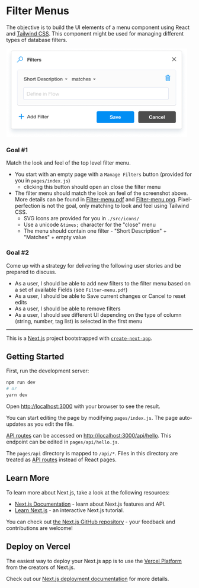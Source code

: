 # Filter Menus

The objective is to build the UI elements of a menu component using React and [Tailwind CSS](https://tailwindcss.com). This component might be used for managing different types of database filters.

![A menu for creating filters](./filter.png)

### Goal #1

Match the look and feel of the top level filter menu.

- You start with an empty page with a `Manage Filters` button (provided for you in `pages/index.js`)
  - clicking this button should open an close the filter menu
- The filter menu should match the look an feel of the screenshot above. More details can be found in [Filter-menu.pdf](./Filter-menu.pdf) and [Filter-menu.png](./Filter-menu.png). Pixel-perfection is not the goal, only matching to look and feel using Tailwind CSS.
  - SVG Icons are provided for you in `./src/icons/`
  - Use a unicode `&times;` character for the "close" menu
  - The menu should contain one filter - "Short Description" + "Matches" + empty value 

### Goal #2

Come up with a strategy for delivering the following user stories and be prepared to discuss.

- As a user, I should be able to add new filters to the filter menu based on a set of available Fields (see `Filter-menu.pdf`)
- As a user, I should be able to Save current changes or Cancel to reset edits
- As a user, I should be able to remove filters
- As a user, I should see different UI depending on the type of column (string, number, tag list) is selected in the first menu

---

This is a [Next.js](https://nextjs.org/) project bootstrapped with [`create-next-app`](https://github.com/vercel/next.js/tree/canary/packages/create-next-app).

## Getting Started

First, run the development server:

```bash
npm run dev
# or
yarn dev
```

Open [http://localhost:3000](http://localhost:3000) with your browser to see the result.

You can start editing the page by modifying `pages/index.js`. The page auto-updates as you edit the file.

[API routes](https://nextjs.org/docs/api-routes/introduction) can be accessed on [http://localhost:3000/api/hello](http://localhost:3000/api/hello). This endpoint can be edited in `pages/api/hello.js`.

The `pages/api` directory is mapped to `/api/*`. Files in this directory are treated as [API routes](https://nextjs.org/docs/api-routes/introduction) instead of React pages.

## Learn More

To learn more about Next.js, take a look at the following resources:

- [Next.js Documentation](https://nextjs.org/docs) - learn about Next.js features and API.
- [Learn Next.js](https://nextjs.org/learn) - an interactive Next.js tutorial.

You can check out [the Next.js GitHub repository](https://github.com/vercel/next.js/) - your feedback and contributions are welcome!

## Deploy on Vercel

The easiest way to deploy your Next.js app is to use the [Vercel Platform](https://vercel.com/new?utm_medium=default-template&filter=next.js&utm_source=create-next-app&utm_campaign=create-next-app-readme) from the creators of Next.js.

Check out our [Next.js deployment documentation](https://nextjs.org/docs/deployment) for more details.
